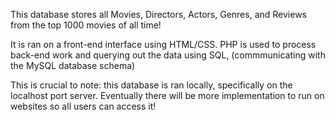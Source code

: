 This database stores all Movies, Directors, Actors, Genres, and Reviews from the top 1000 movies of all time!

It is ran on a front-end interface using HTML/CSS.
PHP is used to process back-end work and querying out the data using SQL, (commmunicating with the MySQL database schema)

This is crucial to note: this database is ran locally, specifically on the localhost port server.
Eventually there will be more implementation to run on websites so all users can access it!
